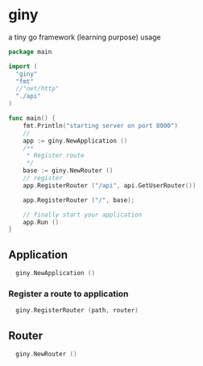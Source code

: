 # giny
a tiny go framework (learning purpose)
usage
```go
package main

import (
  "giny"
  "fmt"
  //"net/http"
  "./api"
)

func main() {
    fmt.Println("starting server on port 8000")
    //
    app := giny.NewApplication ()
    /**
     * Register route
     */
    base := giny.NewRouter ()
    // register
    app.RegisterRouter ("/api", api.GetUserRouter())

    app.RegisterRouter ("/", base);

    // finally start your application
    app.Run ()
}
```
## Application
```go
  giny.NewApplication ()
```
### Register a route to application

```go
  giny.RegisterRouter (path, router)
```

## Router
```go
  giny.NewRouter ()
```
